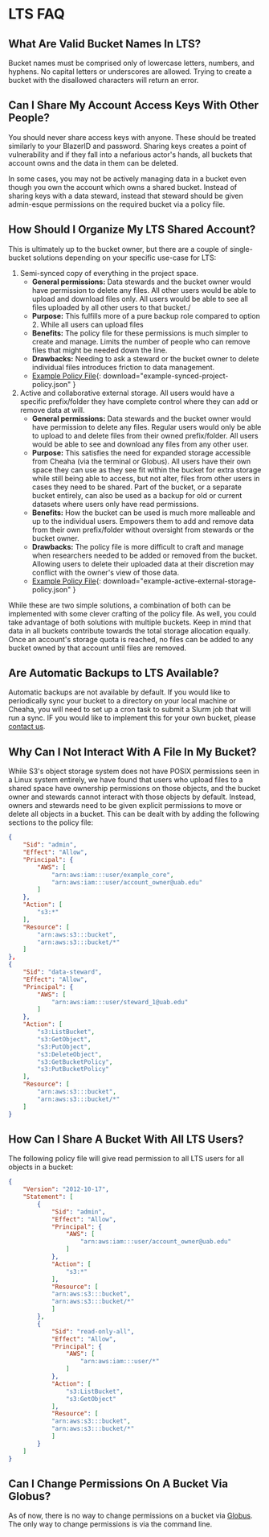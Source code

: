 # LTS FAQ

## What Are Valid Bucket Names In LTS?

Bucket names must be comprised only of lowercase letters, numbers, and hyphens. No capital letters or underscores are allowed. Trying to create a bucket with the disallowed characters will return an error.

## Can I Share My Account Access Keys With Other People?

You should never share access keys with anyone. These should be treated similarly to your BlazerID and password. Sharing keys creates a point of vulnerability and if they fall into a nefarious actor's hands, all buckets that account owns and the data in them can be deleted.

In some cases, you may not be actively managing data in a bucket even though you own the account which owns a shared bucket. Instead of sharing keys with a data steward, instead that steward should be given admin-esque permissions on the required bucket via a policy file.

## How Should I Organize My LTS Shared Account?

This is ultimately up to the bucket owner, but there are a couple of single-bucket solutions depending on your specific use-case for LTS:

1. Semi-synced copy of everything in the project space.
    - **General permissions:** Data stewards and the bucket owner would have permission to delete any files. All other users would be able to upload and download files only. All users would be able to see all files uploaded by all other users to that bucket./
    - **Purpose:** This fulfills more of a pure backup role compared to option 2. While all users can upload files
    - **Benefits:** The policy file for these permissions is much simpler to create and manage. Limits the number of people who can remove files that might be needed down the line.
    - **Drawbacks:** Needing to ask a steward or the bucket owner to delete individual files introduces friction to data management.
    - [Example Policy File](res/example-synced-project-policy.json){: download="example-synced-project-policy.json" }
1. Active and collaborative external storage. All users would have a specific prefix/folder they have complete control where they can add or remove data at will.
    - **General permissions:** Data stewards and the bucket owner would have permission to delete any files. Regular users would only be able to upload to and delete files from their owned prefix/folder. All users would be able to see and download any files from any other user.
    - **Purpose:** This satisfies the need for expanded storage accessible from Cheaha (via the terminal or Globus). All users have their own space they can use as they see fit within the bucket for extra storage while still being able to access, but not alter, files from other users in cases they need to be shared. Part of the bucket, or a separate bucket entirely, can also be used as a backup for old or current datasets where users only have read permissions.
    - **Benefits:** How the bucket can be used is much more malleable and up to the individual users. Empowers them to add and remove data from their own prefix/folder without oversight from stewards or the bucket owner.
    - **Drawbacks:** The policy file is more difficult to craft and manage when researchers needed to be added or removed from the bucket. Allowing users to delete their uploaded data at their discretion may conflict with the owner's view of those data.
    - [Example Policy File](res/example-active-external-storage-policy.json){: download="example-active-external-storage-policy.json" }

While these are two simple solutions, a combination of both can be implemented with some clever crafting of the policy file. As well, you could take advantage of both solutions with multiple buckets. Keep in mind that data in all buckets contribute towards the total storage allocation equally. Once an account's storage quota is reached, no files can be added to any bucket owned by that account until files are removed.

## Are Automatic Backups to LTS Available?

Automatic backups are not available by default. If you would like to periodically sync your bucket to a directory on your local machine or Cheaha, you will need to set up a cron task to submit a Slurm job that will run a sync. IF you would like to implement this for your own bucket, please [contact us](../../index.md#how-to-contact-us).

## Why Can I Not Interact With A File In My Bucket?

While S3's object storage system does not have POSIX permissions seen in a Linux system entirely, we have found that users who upload files to a shared space have ownership permissions on those objects, and the bucket owner and stewards cannot interact with those objects by default. Instead, owners and stewards need to be given explicit permissions to move or delete all objects in a bucket. This can be dealt with by adding the following sections to the policy file:

``` json
{
    "Sid": "admin",
    "Effect": "Allow",
    "Principal": {
        "AWS": [
            "arn:aws:iam:::user/example_core",
            "arn:aws:iam:::user/account_owner@uab.edu"
        ]
    },
    "Action": [
        "s3:*"
    ],
    "Resource": [
        "arn:aws:s3:::bucket",
        "arn:aws:s3:::bucket/*"
    ]
},
{
    "Sid": "data-steward",
    "Effect": "Allow",
    "Principal": {
        "AWS": [
            "arn:aws:iam:::user/steward_1@uab.edu"
        ]
    },
    "Action": [
        "s3:ListBucket",
        "s3:GetObject",
        "s3:PutObject",
        "s3:DeleteObject",
        "s3:GetBucketPolicy",
        "s3:PutBucketPolicy"
    ],
    "Resource": [
        "arn:aws:s3:::bucket",
        "arn:aws:s3:::bucket/*"
    ]
}
```

## How Can I Share A Bucket With All LTS Users?

The following policy file will give read permission to all LTS users for all objects in a bucket:

``` json
{
    "Version": "2012-10-17",
    "Statement": [
        {
            "Sid": "admin",
            "Effect": "Allow",
            "Principal": {
                "AWS": [
                    "arn:aws:iam:::user/account_owner@uab.edu"
                ]
            },
            "Action": [
                "s3:*"
            ],
            "Resource": [
            "arn:aws:s3:::bucket",
            "arn:aws:s3:::bucket/*"
            ]
        },
        {
            "Sid": "read-only-all",
            "Effect": "Allow",
            "Principal": {
                "AWS": [
                    "arn:aws:iam:::user/*"
                ]
            },
            "Action": [
                "s3:ListBucket",
                "s3:GetObject"
            ],
            "Resource": [
            "arn:aws:s3:::bucket",
            "arn:aws:s3:::bucket/*"
            ]
        }
    ]
}
```

## Can I Change Permissions On A Bucket Via Globus?

As of now, there is no way to change permissions on a bucket via [Globus](../transfer/globus.md). The only way to change permissions is via the command line.
